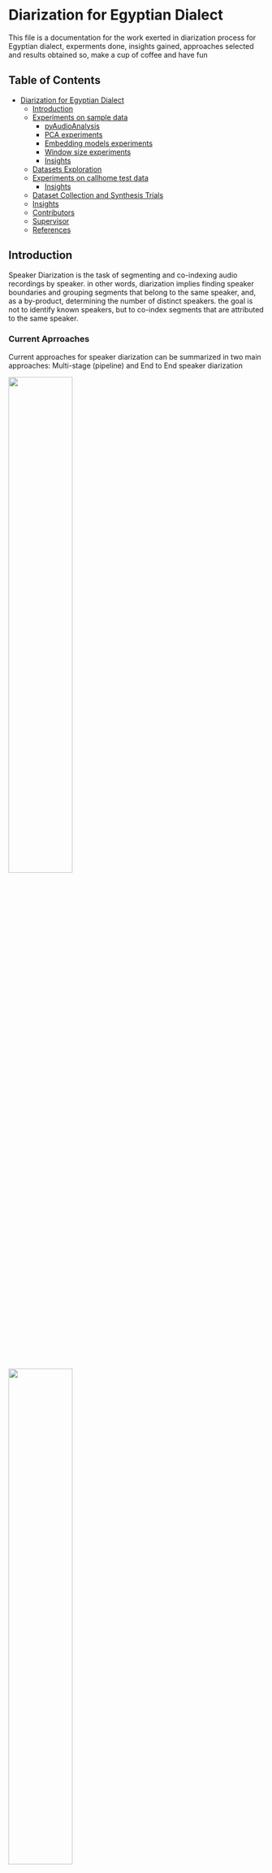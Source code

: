 # <a name="diarization-for-egyptian-dialect"></a> Diarization for Egyptian Dialect

This file is a documentation for the work exerted in diarization process for Egyptian dialect, experments done, insights gained, approaches selected and results obtained so, make a cup of coffee and have fun


## Table of Contents
- [Diarization for Egyptian Dialect](#diarization-for-egyptian-dialect)
  * [Introduction](#introduction)
  * [Experiments on sample data](#experiment-sample-data)
    + [pyAudioAnalysis](#pyAudioAnalysis-experiments)
    + [PCA experiments](#pca-experiments)
    + [Embedding models experiments](#embedding-models-experiments)
    + [Window size experiments](#window-size-experiments)
    + [Insights](#insights)
  * [Datasets Exploration](#datasets-exploration)
  * [Experiments on callhome test data](#experiments-callhome)
    + [Insights](#insights)
  * [Dataset Collection and Synthesis Trials](#dataset-collection-and-synthesis-trials)
  * [Insights](#insights)
  * [Contributors](#contributors)
  * [Supervisor](#supervisor)
  * [References](#references)
 
## <a name="introduction"></a> Introduction
Speaker Diarization is the task of segmenting and co-indexing audio recordings by speaker. in other words, diarization implies finding speaker boundaries and grouping segments that belong to the same speaker, and, as a by-product, determining the number of distinct speakers. the goal is not to identify known speakers, but to co-index segments that are attributed to the same speaker.

### Current Aprroaches
Current approaches for speaker diarization can be summarized in two main approaches: Multi-stage (pipeline) and End to End speaker diarization
<div>
<img src = "https://github.com/user-attachments/assets/ab612ca6-de15-4a76-a9fc-4f8a0a794e0b" width="50%">
<img src = "https://github.com/user-attachments/assets/f7ff23d0-d29b-4fac-9362-d69c54bd903f" width="50%">
</div>

Having a scarcity in the arabic rather than the eqyptian training data and finding that the End to end approach is still not mature, we managed to go through a multi-stage (pipeline) approach 

We started with an initial pipline having the following components:
  * Whisper large model for speech activity and change detection: it outputs the starts and ends of the audio segments to extract the embedding
  * Ecapa speech embedding model
  * Agglomorative Clustering where the number of speakers must be known in advance

## <a name="experiments-sample-data"></a> Experiments on sample data
We constructed our first experiments on the provided sample audio with its correponding annotation.

### <a name="pyAudioAnalysis-experiments"></a> PyAudioAnalysis experiments
PyAudioAnalysis is a Python library covering a wide range of audio analysis tasks and speaker diarization is one of them. It works by extracting short-term and mid-term audio features based on zero-crossings, energy, energy entropy, spectral centroid, spread, flux, rolloff, mfcc, and chroma features. It then does K-Means clustering by trying all possible K in range of [2, 9] and finds the optimal K that has the maximum average silhouette. It also does HMM Smoothing as a post-processing step.

However, the results were very bad, having a DER of 75.31%. So, we decided to use our own pipeline and try with different clustering algorithms.

### <a name="pca-experiments"></a> PCA experiments
First we conducted an experiment testing the pipeline performance on different clustering algorithms with and without PCA
The pipeline with pca refers to doing principle component analysis (PCA) on the generated embeddings by the embedding model before doing the clustering

The results in the table represents the DER value without overlap
|       | Agglomorative     | Mean Shift      | DBscan    |
|-------|-------------------|-----------------|-----------|
| without PCA  | 0.265  | 0.416  | 0.416  |
| with PCA  | 0.272  | 0.275  | 0.261  | 

### <a name="embedding-models-experiments"></a> Embedding Models experiments
We then conducted an experiment testing different embedding models performance including (speakerverification_en_titanet_large, spkrec-ecapa-voxceleb, wespeaker-voxceleb-resnet34-LM) and combinations between them
In this experiment we used Agglomorative clustering with number of clusters computed using Automated Elbow method

|    | Tita Net   | Ecapa   | ResNet34   | Tita Net and Ecapa   | Tita Net and RestNet34   |  Ecapa and ResNet34  |
|----|------------|------------|------------|------------|------------|------------|
| DER with Overlap | 0.252 | 0.237 | 0.271 | 0.229 | 0.251 | 0.243 |
| DER without Overlap | 0.249 | 0.233 | 0.268 | 0.226 | 0.248 | 0.239 |

Some Qualitative Results for each model:

<table>
  <tr>
    <td align="center">
      <img src="https://github.com/user-attachments/assets/f50768e6-a7fa-44e8-bf9a-cd4eae682934" width="50%">
      <p>Scatter plot for PCA of the embedding generated by Tita Net</p>
    </td>
    <td align="center">
      <img src="https://github.com/user-attachments/assets/5c5edc51-d926-454d-bc35-a3c58b1e7996" width="50%">
      <p>Scatter plot for the resulted clustering</p>
    </td>
  </tr>
</table>

<table>
  <tr>
    <td align="center">
      <img src="https://github.com/user-attachments/assets/a2ca1f55-0bba-40f9-8399-764837567bc1" width="50%">
      <p>Scatter plot for PCA of the embedding generated by Ecapa</p>
    </td>
    <td align="center">
      <img src="https://github.com/user-attachments/assets/ed1f56ba-e217-4c8e-b7b5-8f0336383258" width="50%">
      <p>Scatter plot for the resulted clustering</p>
    </td>
  </tr>
</table>


<table>
  <tr>
    <td align="center">
      <img src="https://github.com/user-attachments/assets/0ca85df4-89b3-42ea-8d30-f91862fe0113" width="50%">
      <p>Scatter plot for PCA of the embedding generated by ResNet34 Net</p>
    </td>
    <td align="center">
      <img src="https://github.com/user-attachments/assets/2362407b-fabd-4a53-a500-f9eef76bc575" width="50%">
      <p>Scatter plot for the resulted clustering</p>
    </td>
  </tr>
</table>

<table>
  <tr>
    <td align="center">
      <img src="https://github.com/user-attachments/assets/9967c915-0b36-42ff-8035-8ffb5d13c183" width="50%">
      <p>Scatter plot for PCA of the embedding generated by </p>
    </td>
    <td align="center">
      <img src="https://github.com/user-attachments/assets/68e28aa8-b5db-48ec-a4de-e8cf7b829529" width="50%">
      <p>Scatter plot for the resulted clustering</p>
    </td>
  </tr>
</table>

<table>
  <tr>
    <td align="center">
      <img src="https://github.com/user-attachments/assets/f88235e9-3985-4826-a182-8b1f40b008eb" width="50%">
      <p>Scatter plot for PCA of the embedding generated by the concatenation between Tita Net and ResNet34</p>
    </td>
    <td align="center">
      <img src="https://github.com/user-attachments/assets/beab2516-704c-4054-abcb-7a2b04ed414e" width="50%">
      <p>Scatter plot for the resulted clustering</p>
    </td>
  </tr>
</table>

<table>
  <tr>
    <td align="center">
      <img src="https://github.com/user-attachments/assets/8c10c5f9-f02a-4c3f-a61b-85ea3a8bd77c" width="50%">
      <p>Scatter plot for PCA of the embedding generated by the concatenation between Ecapa and ResNet34</p>
    </td>
    <td align="center">
      <img src="https://github.com/user-attachments/assets/269fd340-61a2-4cf1-b892-1cde1ab84dd0" width="50%">
      <p>Scatter plot for the resulted clustering</p>
    </td>
  </tr>
</table>

### <a name="window-size-experiments"></a> Window size experiments
We conducted another experiment trying to fix the window size and compared it to the segments generated by whisper large model.
We used TitaNet as our embedding model


|    | 0.5 sec   | 1 sec   | 2 sec   | 3 sec | 4 sec | whisper segments |
|----|------------|------------|------------|------------|------------|------------|
| DER with Overlap | 0.323 | 0.257 | 0.257 | 0.290 | 0.279 | 0.252 |
| DER without Overlap | 0.320 | 0.254 | 0.252 | 0.285 | 0.275 | 0.249 |

Some qualitative for each window size

<table>
  <tr>
    <td align="center">
      <img src="https://github.com/user-attachments/assets/c5e8018e-d8af-4fe6-b1b4-a944deb20873" width="50%">
      <p>ws = 4 sec </p>
    </td>
       <td align="center">
      <img src="https://github.com/user-attachments/assets/4d443fce-c306-4c1e-88ab-cdbde1f7358c" width="50%">
      <p>ws = 4 sec </p>
    </td>
  </tr>
</table>

<table>
  <tr>
    <td align="center">
      <img src="https://github.com/user-attachments/assets/b4f52662-6e5d-4e0b-913d-a78b5e935e08" width="50%">
      <p>ws = 3 sec</p>
    </td>
    <td align="center">
      <img src="https://github.com/user-attachments/assets/d586e2df-2297-4a1e-88bd-b46332eda1a6" width="50%">
      <p>ws = 3 sec</p>
    </td>
  </tr>
</table>

<table>
  <tr>
   <td align="center">
      <img src="https://github.com/user-attachments/assets/6cfbf280-470f-41df-948f-dbfb760e31ef" width="50%">
      <p>ws = 2 sec</p>
    </td>
       <td align="center">
      <img src="https://github.com/user-attachments/assets/724f2a59-c0ff-4f79-8b03-edc65dbc92ae" width="50%">
      <p>ws = 2 sec</p>
    </td>
  </tr>
</table>

<table>
  <tr>
   <td align="center">
      <img src="https://github.com/user-attachments/assets/f14a75aa-842a-4941-8480-b8d5f9174034" width="50%">
      <p>ws = 1 sec</p>
    </td>
       <td align="center">
      <img src="https://github.com/user-attachments/assets/5cb4bc3e-859e-48c1-893d-503639ae3ac7" width="50%">
      <p>ws = 1 sec</p>
    </td>
  </tr>
</table>

<table>
  <tr>
      <td align="center">
      <img src="https://github.com/user-attachments/assets/913a1c84-b4bb-48e5-bb7c-90d2d177526e" width="50%">
      <p>ws = 0.5 sec</p>
    </td>
      <td align="center">
      <img src="https://github.com/user-attachments/assets/8efdfc3f-142b-4a2d-bd54-3185188055ee" width="50%">
      <p>ws = 0.5 sec</p>
    </td>
     </tr>
</table>

### <a name="insights"></a> Insights
According to the initial experiments on the sample data we can conclude the following 
  * Using the components generated by the PCA enhances the results of the clustering algorithm
  * The best speaker embeddings was generated from the combination of Tita net with Ecapa
  * Using the segments generated by whisper large model overperform using fixed size window


## <a name="experiments-callhome"></a> Experiments on callhome test data
We constructed different experiment on callhome testd ata to converge to the best combination and configuration for our pipeline.

<table>
  <tr>
    <td align="center">
      <img src="https://github.com/user-attachments/assets/2aa54599-0d83-4692-a7ce-ff9aa9b7ab54" width="100%">
      <p>Experiment on callhome test data review on wandb</p>
    </td>
  </tr>
</table>




### <a name="NeMo Experiments"></a> NeMo Experiments

#### Experiment 1: MarbleNet VAD

In this experiment, we used MarbleNet's Voice Activity Detection (VAD) with different window sizes and shift lengths to evaluate its impact on diarization performance. The default parameters led to excessive segmentation, although speaker positions were correctly identified. We adjusted the window size to address this issue, which had a default value of 0.15.

##### DER Results for Different Window Sizes and Shift Lengths

| Window Size | Shift Length | DER (Without Overlap) |
|-------------|--------------|------------------------|
| 0.15        | 0.01         | 37.73%                 |
| 0.63        | 0.08         | 23.15%                 |
| 0.8         | 0.05         | 23.24%                 |
| 0.95        | 0.05         | 22.97%                 |
| 1.2         | 0.3          | 23.05%                 |

##### Visual Results

1. **Results with Excessive Segmentation:** ![segmented](https://github.com/user-attachments/assets/9fee0e7d-f922-4e6a-8b2b-0bd267d0e7d5)

2. **Results After Fixing Segmentation:** ![nonsegmented](https://github.com/user-attachments/assets/11950471-ae01-458e-8a0f-3638cf7d92c3)

3. **Ground Truth:** ![groundTruth](https://github.com/user-attachments/assets/63044f23-c661-4f94-8c85-91b5763de571)


#### Experiment 2: Preprocessing with Demucs

##### Demucs Overview

We used the Demucs package for audio preprocessing to separate vocals from non-vocals. Demucs is a source separation model that separates audio into different components, such as vocals and accompaniment. This separation helps improve the quality of diarization by isolating the vocal components, reducing noise, and focusing on the relevant audio features.

##### Impact on Diarization

Applying Demucs to separate vocals from non-vocals improved diarization results by providing cleaner audio input, which facilitated more accurate speaker identification and segmentation.

##### DER Comparison with and without Preprocessing on first 20 samples of CALLHOME dataset (~2 hours of speech)

| Preprocessing | DER (Without Overlap) |
|---------------|------------------------|
| No Preprocessing | 22.09%                 |
| With Preprocessing | 19.94%                 |

#### Experiment 3: Speaker Embedding Models

In this experiment, we evaluated different speaker embedding models and their impact on clustering performance. The following configurations were tested:

1. **Titanet Only**
2. **Titanet with ECAPA-TDNN (Concatenated)**
3. **Titanet and ECAPA-TDNN with PCA (n_components=100)**

##### Results on Provided Sample

| Configuration | DER (Without Overlap) |
|---------------|------------------------|
| Titanet Only  | 23.6%                  |
| Titanet and ECAPA-TDNN | 23.03%            |
| Titanet and ECAPA-TDNN with PCA | 22.97%   |

Spectral clustering was used in this experiment to perform speaker clustering. The number of clusters can be constrained using parameters such as `max_num_speakers` and `oracle_num_speakers` in NeMo diarization configuration. If the oracle number is not provided, heuristic methods and constraints guide the clustering process.

### <a name="insights"></a> Insights

## <a name="dataset-collection-and-synthesis-trials"></a> Dataset Collection and Synthesis Trials
Due to the lack of datasets in the domain of speaker diarization, we tried to collect a dataset on our own to train and test our models on. We wrote a script that scraps podcast episodes from a YouTube channel, downloads the audio as wav files, and uses the transcripts with their timestamp to gather the data, resulting in a ~50hr English diarized dataset. The dataset can be found on [google drive](https://drive.google.com/drive/folders/1Xuy04CgO-5z3Ezm6nqWRi0ABiES0xBGP?usp=sharing).

We also tried to similarly gather an Arabic dataset, but unfortunately no Arabic podcasts with a manually written transcript that can be easily scraped were found.
  
## Contributors
- [Abdelrahman Elnenaey](https://github.com/AbdelrhmanElnenaey)
- [Rana Barakat](https://github.com/ranabarakat)
- [Louai Zahran](https://github.com/LouaiZahran)

## Supervisor
- [Ismail El-Yamany](https://github.com/IsmailElYamany)

## References
- [Improving Diarization Robustness using Diversification, Randomization and the DOVER Algorithm](https://arxiv.org/abs/1910.11691)
- [TitaNet: Neural Model for speaker representation with 1D Depth-wise separable convolutions and global context](https://arxiv.org/abs/2110.04410)
- [SpeechBrain: A General-Purpose Speech Toolkit](https://arxiv.org/abs/2106.04624)
- [Modern hierarchical, agglomerative clustering algorithms](https://arxiv.org/abs/1109.2378)
- [DBSCAN++: Towards fast and scalable density clustering](https://arxiv.org/abs/1810.13105)
- [Robust Speech Recognition via Large-Scale Weak Supervision](https://arxiv.org/abs/2212.04356)
- [A review of mean-shift algorithms for clustering](https://arxiv.org/abs/1503.00687)
- [NeMo: a toolkit for building AI applications using Neural Modules](https://arxiv.org/abs/1909.09577)




